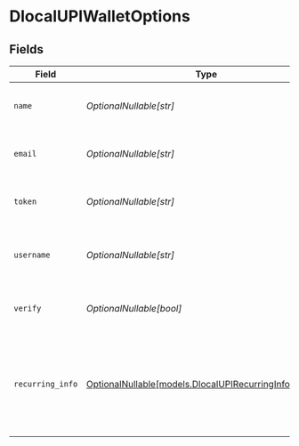 # DlocalUPIWalletOptions


## Fields

| Field                                                                                                                                             | Type                                                                                                                                              | Required                                                                                                                                          | Description                                                                                                                                       | Example                                                                                                                                           |
| ------------------------------------------------------------------------------------------------------------------------------------------------- | ------------------------------------------------------------------------------------------------------------------------------------------------- | ------------------------------------------------------------------------------------------------------------------------------------------------- | ------------------------------------------------------------------------------------------------------------------------------------------------- | ------------------------------------------------------------------------------------------------------------------------------------------------- |
| `name`                                                                                                                                            | *OptionalNullable[str]*                                                                                                                           | :heavy_minus_sign:                                                                                                                                | Passes `wallet.name` to the dLocal API for those connectors that need it.                                                                         | John Doe                                                                                                                                          |
| `email`                                                                                                                                           | *OptionalNullable[str]*                                                                                                                           | :heavy_minus_sign:                                                                                                                                | Passes `wallet.email` to the dLocal API for those connectors that need it.                                                                        | john@example.com                                                                                                                                  |
| `token`                                                                                                                                           | *OptionalNullable[str]*                                                                                                                           | :heavy_minus_sign:                                                                                                                                | Passes `wallet.token` to the dLocal API for those connectors that need it.                                                                        | 123456                                                                                                                                            |
| `username`                                                                                                                                        | *OptionalNullable[str]*                                                                                                                           | :heavy_minus_sign:                                                                                                                                | Passes `wallet.username` to the dLocal API for those connectors that need it.                                                                     | johnd                                                                                                                                             |
| `verify`                                                                                                                                          | *OptionalNullable[bool]*                                                                                                                          | :heavy_minus_sign:                                                                                                                                | Passes `wallet.verify` to the dLocal API for those connectors that need it.                                                                       | true                                                                                                                                              |
| `recurring_info`                                                                                                                                  | [OptionalNullable[models.DlocalUPIRecurringInfoOptions]](../models/dlocalupirecurringinfooptions.md)                                              | :heavy_minus_sign:                                                                                                                                | Passes `wallet.recurring_info` to the dLocal API for those connectors that need it.                                                               | {<br/>"subscription_end_at": "20241201",<br/>"subscription_frequency": 1,<br/>"subscription_frequency_unit": "MONTHLY",<br/>"subscription_start_at": "20231201"<br/>} |